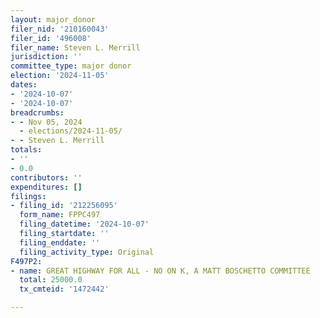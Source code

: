 ```yaml
---
layout: major_donor
filer_nid: '210160043'
filer_id: '496008'
filer_name: Steven L. Merrill
jurisdiction: ''
committee_type: major donor
election: '2024-11-05'
dates:
- '2024-10-07'
- '2024-10-07'
breadcrumbs:
- - Nov 05, 2024
  - elections/2024-11-05/
- - Steven L. Merrill
totals:
- ''
- 0.0
contributors: ''
expenditures: []
filings:
- filing_id: '212256095'
  form_name: FPPC497
  filing_datetime: '2024-10-07'
  filing_startdate: ''
  filing_enddate: ''
  filing_activity_type: Original
F497P2:
- name: GREAT HIGHWAY FOR ALL - NO ON K, A MATT BOSCHETTO COMMITTEE
  total: 25000.0
  tx_cmteid: '1472442'

---
```


